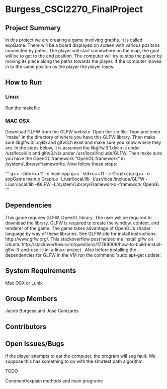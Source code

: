 # Burgess_CSCI2270_FinalProject
<h2>Project Summary</h2>
<p> In this project we are creating a game involving graphs. It is called expGame. There will be a board displayed on screen with various positons connected by paths. The player will start somewhere on the map, the goal will be to get to the end position. The computer will try to stop the player by moving its piece along the paths towards the player.  If the computer moves in to the same positon as the player the player loses. </p>
<h2>How to Run</h2>
<h3> Linux </h3>
<p>Run the makefile</p>
<h3> MAC OSX </h3>
<p> Download GLFW from the GLFW website. Open the zip file. Type and enter "make" in the directory of where you have this GLFW library. Then make sure libglfw.3.1.dylib and glfw3.h exist and make sure you know where they are. In the steps below, it is assumed the libglfw.3.1.dylib is under /usr/local/lib and glfw3.h is under /usr/local/include/GLFW. Then make sure you have the OpenGL framework "OpenGL.framework" in /system/Library/Frameworks. Now follow these steps:</p>
'''
    g++ -std=c++11 -c main.cpp
    g++ -std=c++11 - c Graph.cpp
    g++ -o expGame main.o Graph.o -L/usr/local/lib -I/usr/local/include/GLFW -L/usr/local/lib -lGLFW          -L/system/Library/Frameworks -framework OpenGL 
'''
<h2>Dependencies</h2>
<p> This game requires GLFW, OpenGL library. The user will be required to download the library. GLFW is required to create the window, context, and renderer of the game. The game takes advantage of OpenGL's shader language by way of these libraries. See GLFW site for install instructions: http://www.glfw.org/. This stackoverflow post helped me install glfw on Ubuntu http://stackoverflow.com/questions/17768008/how-to-build-install-glfw-3-and-use-it-in-a-linux-project . Also before installing the dependencies for GLFW in the VM run the command 'sudo apt-get update'.
</p>
<h2>System Requirements</h2>
<p> Mac OSX or Lunix </p>
<h2>Group Members</h2>
<p> Jacob Burgess and Jose Canizares </p>
<h2>Contributors</h2>
<h2>Open Issues/Bugs</h2>
<p> If the player attempts to eat the computer, the program will seg fault. We suppose this has something to do with the shortest path algorithm. </p>
TODO
<p>Comment/explain methods and main programe</p>

